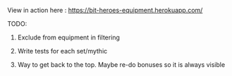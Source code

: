 View in action here : https://bit-heroes-equipment.herokuapp.com/

TODO:

1. Exclude from equipment in filtering

2. Write tests for each set/mythic

3. Way to get back to the top. Maybe re-do bonuses so it is always visible 